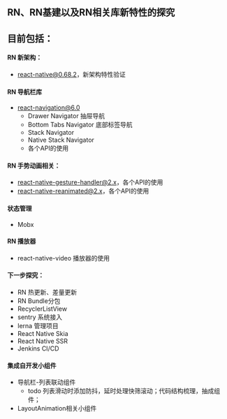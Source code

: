 ## RN、RN基建以及RN相关库新特性的探究

## 目前包括：
#### RN 新架构：
- react-native@0.68.2，新架构特性验证
#### RN 导航栏库
- react-navigation@6.0
    - Drawer Navigator 抽屉导航
    - Bottom Tabs Navigator 底部标签导航
    - Stack Navigator
    - Native Stack Navigator
    - 各个API的使用

#### RN 手势动画相关：
- react-native-gesture-handler@2.x，各个API的使用
- react-native-reanimated@2.x，各个API的使用
#### 状态管理
- Mobx

#### RN 播放器
- react-native-video 播放器的使用

#### 下一步探究：
- RN 热更新、差量更新
- RN Bundle分包
- RecyclerListView
- sentry 系统接入
- lerna 管理项目
- React Native Skia
- React Native SSR
- Jenkins CI/CD

#### 集成自开发小组件
- 导航栏-列表联动组件
    - todo 列表滑动时添加防抖，延时处理快筛滚动；代码结构梳理，抽成组件；
- LayoutAnimation相关小组件
